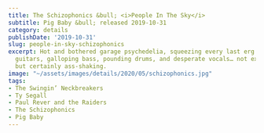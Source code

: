 ```yaml
---
title: The Schizophonics &bull; <i>People In The Sky</i>
subtitle: Pig Baby &bull; released 2019-10-31
category: details
publishDate: '2019-10-31'
slug: people-in-sky-schizophonics
excerpt: Hot and bothered garage psychedelia, squeezing every last erg out of frantic
  guitars, galloping bass, pounding drums, and desperate vocals… not exactly ground-breaking,
  but certainly ass-shaking.
image: "~/assets/images/details/2020/05/schizophonics.jpg"
tags:
- The Swingin’ Neckbreakers
- Ty Segall
- Paul Rever and the Raiders
- The Schizophonics
- Pig Baby
---
```


